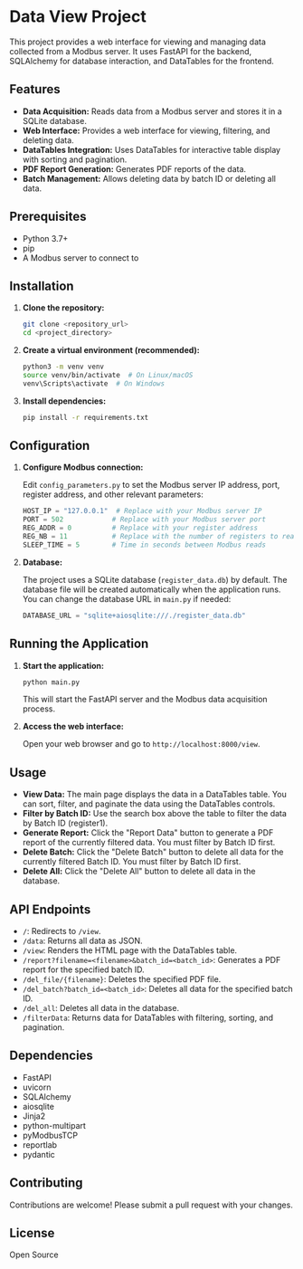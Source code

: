 # Data View Project

This project provides a web interface for viewing and managing data collected from a Modbus server. It uses FastAPI for the backend, SQLAlchemy for database interaction, and DataTables for the frontend.

## Features

*   **Data Acquisition:** Reads data from a Modbus server and stores it in a SQLite database.
*   **Web Interface:** Provides a web interface for viewing, filtering, and deleting data.
*   **DataTables Integration:** Uses DataTables for interactive table display with sorting and pagination.
*   **PDF Report Generation:** Generates PDF reports of the data.
*   **Batch Management:** Allows deleting data by batch ID or deleting all data.

## Prerequisites

*   Python 3.7+
*   pip
*   A Modbus server to connect to

## Installation

1.  **Clone the repository:**

    ```bash
    git clone <repository_url>
    cd <project_directory>
    ```

2.  **Create a virtual environment (recommended):**

    ```bash
    python3 -m venv venv
    source venv/bin/activate  # On Linux/macOS
    venv\Scripts\activate  # On Windows
    ```

3.  **Install dependencies:**

    ```bash
    pip install -r requirements.txt
    ```

## Configuration

1.  **Configure Modbus connection:**

    Edit `config_parameters.py` to set the Modbus server IP address, port, register address, and other relevant parameters:

    ```python
    HOST_IP = "127.0.0.1"  # Replace with your Modbus server IP
    PORT = 502            # Replace with your Modbus server port
    REG_ADDR = 0          # Replace with your register address
    REG_NB = 11           # Replace with the number of registers to read
    SLEEP_TIME = 5        # Time in seconds between Modbus reads
    ```

2.  **Database:**

    The project uses a SQLite database (`register_data.db`) by default. The database file will be created automatically when the application runs. You can change the database URL in `main.py` if needed:

    ```python
    DATABASE_URL = "sqlite+aiosqlite:///./register_data.db"
    ```

## Running the Application

1.  **Start the application:**

    ```bash
    python main.py
    ```

    This will start the FastAPI server and the Modbus data acquisition process.

2.  **Access the web interface:**

    Open your web browser and go to `http://localhost:8000/view`.

## Usage

*   **View Data:** The main page displays the data in a DataTables table. You can sort, filter, and paginate the data using the DataTables controls.
*   **Filter by Batch ID:** Use the search box above the table to filter the data by Batch ID (register1).
*   **Generate Report:** Click the "Report Data" button to generate a PDF report of the currently filtered data.  You must filter by Batch ID first.
*   **Delete Batch:** Click the "Delete Batch" button to delete all data for the currently filtered Batch ID.  You must filter by Batch ID first.
*   **Delete All:** Click the "Delete All" button to delete all data in the database.

## API Endpoints

*   `/`: Redirects to `/view`.
*   `/data`: Returns all data as JSON.
*   `/view`: Renders the HTML page with the DataTables table.
*   `/report?filename=<filename>&batch_id=<batch_id>`: Generates a PDF report for the specified batch ID.
*   `/del_file/{filename}`: Deletes the specified PDF file.
*   `/del_batch?batch_id=<batch_id>`: Deletes all data for the specified batch ID.
*   `/del_all`: Deletes all data in the database.
*   `/filterData`: Returns data for DataTables with filtering, sorting, and pagination.

## Dependencies

*   FastAPI
*   uvicorn
*   SQLAlchemy
*   aiosqlite
*   Jinja2
*   python-multipart
*   pyModbusTCP
*   reportlab
*   pydantic

## Contributing

Contributions are welcome! Please submit a pull request with your changes.

## License

Open Source
